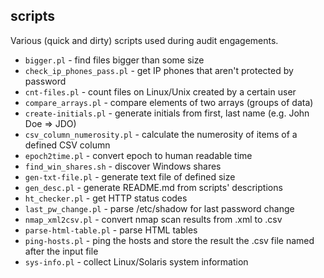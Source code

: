 scripts
-------

Various (quick and dirty) scripts used during audit engagements.

* `bigger.pl` - find files bigger than some size
* `check_ip_phones_pass.pl` - get IP phones that aren't protected by password
* `cnt-files.pl` - count files on Linux/Unix created by a certain user
* `compare_arrays.pl` - compare elements of two arrays (groups of data)
* `create-initials.pl` - generate initials from first, last name (e.g. John Doe => JDO)
* `csv_column_numerosity.pl` - calculate the numerosity of items of a defined CSV column
* `epoch2time.pl` - convert epoch to human readable time
* `find_win_shares.sh` - discover Windows shares
* `gen-txt-file.pl` - generate text file of defined size
* `gen_desc.pl` - generate README.md from scripts' descriptions
* `ht_checker.pl` - get HTTP status codes
* `last_pw_change.pl` - parse /etc/shadow for last password change
* `nmap_xml2csv.pl` - convert nmap scan results from .xml to .csv
* `parse-html-table.pl` - parse HTML tables
* `ping-hosts.pl` - ping the hosts and store the result the .csv file named after the input file
* `sys-info.pl` - collect Linux/Solaris system information
